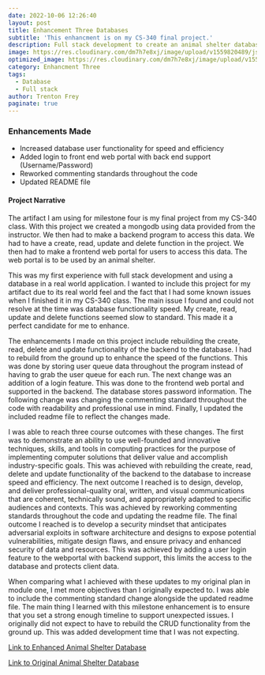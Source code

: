```yaml
---
date: 2022-10-06 12:26:40
layout: post
title: Enhancement Three Databases
subtitle: 'This enhancment is on my CS-340 final project.'
description: Full stack development to create an animal shelter database.
image: https://res.cloudinary.com/dm7h7e8xj/image/upload/v1559820489/js-code_n83m7a.jpg
optimized_image: https://res.cloudinary.com/dm7h7e8xj/image/upload/v1559820489/js-code_n83m7a.jpg
category: Enhancment Three
tags:
  - Database
  - Full stack
author: Trenton Frey
paginate: true
---
```


### Enhancements Made

* Increased database user functionality for speed and efficiency
* Added login to front end web portal with back end support (Username/Password)
* Reworked commenting standards throughout the code
* Updated README file

#### Project Narrative

  The artifact I am using for milestone four is my final project from my CS-340 class. With this project we created a mongodb using data provided from the instructor. We then had to make a backend program to access this data. We had to have a create, read, update and delete function in the project. We then had to make a frontend web portal for users to access this data. The web portal is to be used by an animal shelter. 
  
  This was my first experience with full stack development and using a database in a real world application. I wanted to include this project for my artifact due to its real world feel and the fact that I had some known issues when I finished it in my CS-340 class. The main issue I found and could not resolve at the time was database functionality speed. My create, read, update and delete functions seemed slow to standard. This made it a perfect candidate for me to enhance.
  
  The enhancements I made on this project include rebuilding the create, read, delete and update functionality of the backend to the database. I had to rebuild from the ground up to enhance the speed of the functions. This was done by storing user queue data throughout the program instead of having to grab the user queue for each run. The next change was an addition of a login feature. This was done to the frontend web portal and supported in the backend. The database stores password information. The following change was changing the commenting standard throughout the code with readability and professional use in mind. Finally, I updated the included readme file to reflect the changes made.
  
  I was able to reach three course outcomes with these changes. The first was to demonstrate an ability to use well-founded and innovative techniques, skills, and tools in computing practices for the purpose of implementing computer solutions that deliver value and accomplish industry-specific goals. This was achieved with rebuilding the create,  read, delete and update functionality of the backend to the database to increase speed and efficiency. The next outcome I reached is to design, develop, and deliver professional-quality oral, written, and visual communications that are coherent, technically sound, and appropriately adapted to specific audiences and contexts. This was achieved by reworking commenting standards throughout the code and updating the readme file. The final outcome I reached is to develop a security mindset that anticipates adversarial exploits in software architecture and designs to expose potential vulnerabilities, mitigate design flaws, and ensure privacy and enhanced security of data and resources. This was achieved by adding a user login feature to the webportal with backend support, this limits the access to the database and protects client data.
  
  When comparing what I achieved with these updates to my original plan in module one, I met more objectives than I originally expected to. I was able to include the commenting standard change alongside the updated readme file. 
	The main thing I learned with this milestone enhancement is to ensure that you set a strong enough timeline to support unexpected issues. I originally did not expect to have to rebuild the CRUD functionality from the ground up. This was added development time that I was not expecting. 

<a href="https://github.com/TrentonFrey/TrentonFrey.github.io/tree/master/AnimalShelterDatabase">Link to Enhanced Animal Shelter Database </a>

<a href="https://github.com/TrentonFrey/TrentonFrey.github.io/tree/master/Database(OLD)">Link to Original Animal Shelter Database </a>

  
  


  












